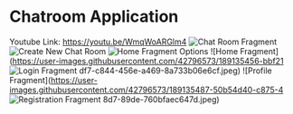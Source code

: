 # Chatroom Application
Youtube Link: https://youtu.be/WmqWoARGlm4
![Chat Room Fragment](https://user-images.githubusercontent.com/42796573/189135426-7a8106f8-a0e9-4129-ae09-2539e3a828c4.jpeg)
![Create New Chat Room](https://user-images.githubusercontent.com/42796573/189135437-e6f3b7e2-304e-4f8a-94f7-a20bcfe7bfab.jpeg)
![Home Fragment Options](https://user-images.githubusercontent.com/42796573/189135445-068b6dc1-250c-4b77-a260-c558697a7289.jpeg)
![Home Fragment](https://user-images.githubusercontent.com/42796573/189135456-bbf21
![Login Fragment](https://user-images.githubusercontent.com/42796573/189135475-7d791140-5369-4d31-a0fc-c0fbd045306d.jpeg)
df7-c844-456e-a469-8a733b06e6cf.jpeg)
![Profile Fragment](https://user-images.githubusercontent.com/42796573/189135487-50b54d40-c875-4
![Registration Fragment](https://user-images.githubusercontent.com/42796573/189135508-914a140f-50b5-44d8-b1a7-27f721066fd2.jpeg)
8d7-89de-760bfaec647d.jpeg)
